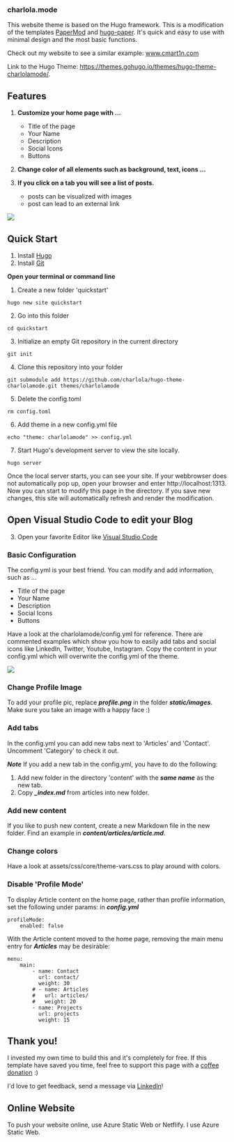 ### charlola.mode


This website theme is based on the Hugo framework. This is a modification of the templates [PaperMod](https://github.com/adityatelange/hugo-PaperMod) and [hugo-paper](https://github.com/nanxiaobei/hugo-paper). It's quick and easy to use with minimal design and the most basic functions.

Check out my website to see a similar example: www.cmart1n.com

Link to the Hugo Theme: https://themes.gohugo.io/themes/hugo-theme-charlolamode/.

## Features

1. **Customize your home page with ...**
    - Title of the page
    - Your Name
    - Description
    - Social Icons
    - Buttons

2. **Change color of all elements such as background, text, icons ...**

3. **If you click on a tab you will see a list of posts.** 
    - posts can be visualized with images
    - post can lead to an external link

![](https://raw.githubusercontent.com/charlola/hugo-theme-charlolamode/master/static/images/tn.png)


## Quick Start

1. Install [Hugo](https://gohugo.io/installation/)
2. Install [Git](https://git-scm.com/book/en/v2/Getting-Started-Installing-Git)


**Open your terminal or command line**

1. Create a new folder 'quickstart'

```console
hugo new site quickstart
```

2. Go into this folder 
```console
cd quickstart
```

3. Initialize an empty Git repository in the current directory
```console
git init
```

4. Clone this repository into your folder
```console
git submodule add https://github.com/charlola/hugo-theme-charlolamode.git themes/charlolamode
```

5. Delete the config.toml
```console
rm config.toml
```

6. Add theme in a new config.yml file
```console
echo "theme: charlolamode" >> config.yml
```

7. Start Hugo's development server to view the site locally.
```console
hugo server
```

Once the local server starts, you can see your site. If your webbrowser does not automatically pop up, open your browser and enter http://localhost:1313. Now you can start to modify this page in the directory. If you save new changes, this site will automatically refresh and render the modification.


## Open Visual Studio Code to edit your Blog

3. Open your favorite Editor like [Visual Studio Code](https://code.visualstudio.com/download)
### Basic Configuration

The config.yml is your best friend. You can modify and add information, such as ...
- Title of the page
- Your Name
- Description
- Social Icons
- Buttons

Have a look at the charlolamode/config.yml for reference. There are commented examples which show you how to easily add tabs and social icons like LinkedIn, Twitter, Youtube, Instagram. Copy the content in your config.yml which will overwrite the config.yml of the theme. 

![](https://raw.githubusercontent.com/charlola/hugo-theme-charlolamode/master/static/images/example.png)


### Change Profile Image

To add your profile pic, replace ***profile.png*** in the folder ***static/images***. Make sure you take an image with a happy face :)

### Add tabs

In the config.yml you can add new tabs next to 'Articles' and 'Contact'. Uncomment 'Category' to check it out.

***Note***
If you add a new tab in the config.yml, you have to do the following:
1. Add new folder in the directory 'content' with the ***same name*** as the new tab.
2. Copy ***_index.md*** from articles into new folder.

### Add new content

If you like to push new content, create a new Markdown file in the new folder. Find an example in ***content/articles/article.md***.


### Change colors

Have a look at assets/css/core/theme-vars.css to play around with colors.

### Disable 'Profile Mode'

To display Article content on the home page, rather than profile information, set the following under params: in ***config.yml***
```
profileMode: 
    enabled: false
```

With the Article content moved to the home page, removing the main menu entry for ***Articles*** may be desirable:
```
menu:
    main:
        - name: Contact
          url: contact/
          weight: 30
        # - name: Articles
        #   url: articles/
        #   weight: 20
        - name: Projects
          url: projects
          weight: 15
```

## Thank you!

I invested my own time to build this and it's completely for free. If this template have saved you time, feel free to support this page with a [coffee donation](https://ko-fi.com/heycharlola) :)

I'd love to get feedback, send a message via [LinkedIn](https://www.linkedin.com/in/heycharlola/)!


## Online Website

To push your website online, use Azure Static Web or Netflify. I use Azure Static Web.
